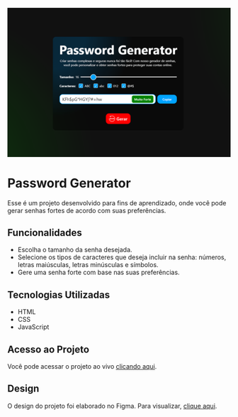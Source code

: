 ![Banner](./assets/img/banner.png)

# Password Generator

Esse é um projeto desenvolvido para fins de aprendizado, onde você pode gerar senhas fortes de acordo com suas preferências.

## Funcionalidades

- Escolha o tamanho da senha desejada.
- Selecione os tipos de caracteres que deseja incluir na senha: números, letras maiúsculas, letras minúsculas e símbolos.
- Gere uma senha forte com base nas suas preferências.

## Tecnologias Utilizadas

- HTML
- CSS
- JavaScript

## Acesso ao Projeto

Você pode acessar o projeto ao vivo [clicando aqui](https://lugom.io/projects/password-generator/).

## Design

O design do projeto foi elaborado no Figma. Para visualizar, [clique aqui](https://www.figma.com/file/ng9x3icHFCQRtaQIiriVAW/Password-Generator?type=design&node-id=0%3A1&mode=design&t=REVSoX6uf5aGGmDd-1).